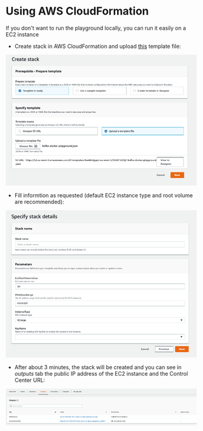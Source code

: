 # Using AWS CloudFormation

If you don't want to run the playground locally, you can run it easily  on a EC2 instance

* Create stack in AWS CloudFormation and upload [this](./kafka-docker-playground.json?raw=true) template file:

![AWS CloudFormation](./Screenshot1.png)

* Fill informtion as requested (default EC2 instance type and root volume are recommended):

![AWS CloudFormation](./Screenshot2.png)

* After about 3 minutes, the stack will be created and you can see in *outputs* tab the public IP address of the EC2 instance and the Control Center URL:

![AWS CloudFormation](./Screenshot3.png)